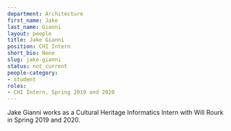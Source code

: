 ```yaml
---
department: Architecture
first_name: Jake
last_name: Gianni
layout: people
title: Jake Gianni
position: CHI Intern
short_bio: None
slug: jake-gianni
status: not_current
people-category:
- student
roles:
- CHI Intern, Spring 2019 and 2020
---
```


Jake Gianni works as a Cultural Heritage Informatics Intern with Will Rourk in Spring 2019 and 2020.

